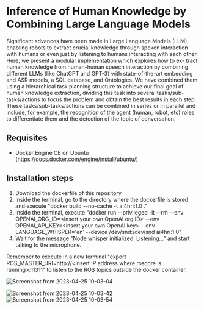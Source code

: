 # Inference of Human Knowledge by Combining Large Language Models

Significant advances have been made in Large Language Models (LLM), enabling robots to extract crucial knowledge through spoken interaction with humans or even just by listening to humans interacting with each other. Here, we present a modular implementation which explores how to ex-
tract human knowledge from human-human speech interaction by combining different LLMs (like ChatGPT and GPT-3) with state-of-the-art embedding and ASR models, a SQL database, and Ontologies. We have combined them using a hierarchical task planning structure to achieve our final goal of human
knowledge extraction, dividing this task into several tasks/sub- tasks/actions to focus the problem and obtain the best results in each step. These tasks/sub-tasks/actions can be combined in series or in parallel and include, for example, the recognition of the agent (human, robot, etc) roles to differentiate them and the detection of the topic of conversation.

## Requisites

- Docker Engine CE on Ubuntu (https://docs.docker.com/engine/install/ubuntu/)

## Installation steps

1. Download the dockerfile of this repository
2. Inside the terminal, go to the directory where the dockerfile is stored and execute "docker build --no-cache -t ai4hri:1.0 ."
3. Inside the terminal, execute "docker run --privileged -it --rm --env OPENAI_ORG_ID=&lt;insert your own OpenAI org ID&gt; --env OPENAI_API_KEY=&lt;insert your own OpenAI key&gt; --env LANGUAGE_WHISPER='en' --device /dev/snd:/dev/snd ai4hri:1.0"
4. Wait for the message "Node whisper initialized. Listening..." and start talking to the microphone.

Remember to execute in a new terminal "export ROS_MASTER_URI=http://&lt;insert IP address where roscore is running&gt;:11311" to listen to the ROS topics outside the docker container.

![Screenshot from 2023-04-25 10-03-04](https://user-images.githubusercontent.com/108496792/234213789-a803c5da-cbc5-4955-b64d-3d99d0aeda6b.png)

![Screenshot from 2023-04-25 10-03-42](https://user-images.githubusercontent.com/108496792/234213811-0a7832a6-d064-4d50-a489-ee805839f544.png)
![Screenshot from 2023-04-25 10-03-54](https://user-images.githubusercontent.com/108496792/234213824-d428ae65-0e42-495b-865f-36840bcea2ba.png)
